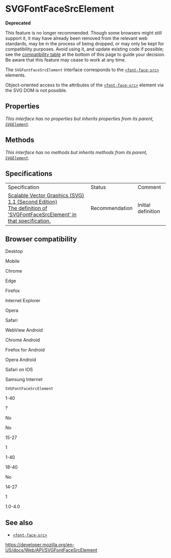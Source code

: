 SVGFontFaceSrcElement
=====================

**Deprecated**

This feature is no longer recommended. Though some browsers might still support it, it may have already been removed from the relevant web standards, may be in the process of being dropped, or may only be kept for compatibility purposes. Avoid using it, and update existing code if possible; see the [compatibility table](#browser_compatibility) at the bottom of this page to guide your decision. Be aware that this feature may cease to work at any time.

The `SVGFontFaceSrcElement` interface corresponds to the [`<font-face-src>`](https://developer.mozilla.org/en-US/docs/Web/SVG/Element/font-face-src) elements.

Object-oriented access to the attributes of the [`<font-face-src>`](https://developer.mozilla.org/en-US/docs/Web/SVG/Element/font-face-src) element via the SVG DOM is not possible.

Properties
----------

*This interface has no properties but inherits properties from its parent, [`SVGElement`](svgelement).*

Methods
-------

*This interface has no methods but inherits methods from its parent, [`SVGElement`](svgelement).*

Specifications
--------------

<table><tbody><tr class="odd"><td>Specification</td><td>Status</td><td>Comment</td></tr><tr class="even"><td><a href="https://www.w3.org/TR/SVG11/fonts.html#InterfaceSVGFontFaceSrcElement">Scalable Vector Graphics (SVG) 1.1 (Second Edition)<br />
<span class="small">The definition of 'SVGFontFaceSrcElement' in that specification.</span></a></td><td><span class="spec-rec">Recommendation</span></td><td>Initial definition</td></tr></tbody></table>

Browser compatibility
---------------------

Desktop

Mobile

Chrome

Edge

Firefox

Internet Explorer

Opera

Safari

WebView Android

Chrome Android

Firefox for Android

Opera Android

Safari on IOS

Samsung Internet

`SVGFontFaceSrcElement`

1-40

?

No

No

15-27

1

1-40

18-40

No

14-27

1

1.0-4.0

See also
--------

-   [`<font-face-src>`](https://developer.mozilla.org/en-US/docs/Web/SVG/Element/font-face-src)

<a href="https://developer.mozilla.org/en-US/docs/Web/API/SVGFontFaceSrcElement" class="_attribution-link">https://developer.mozilla.org/en-US/docs/Web/API/SVGFontFaceSrcElement</a>
